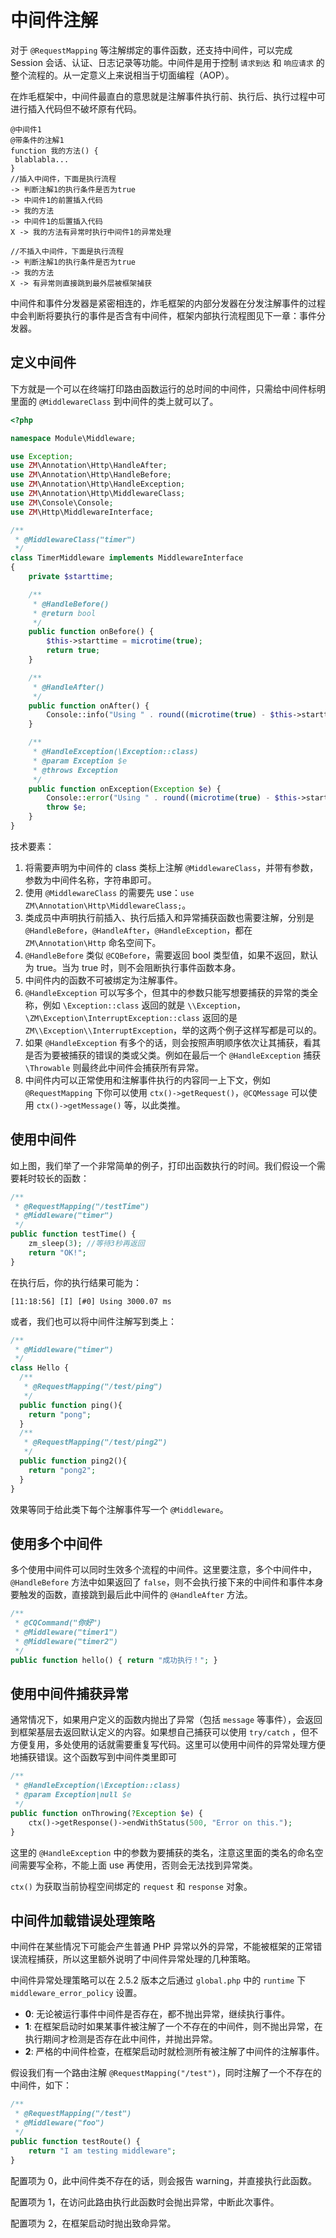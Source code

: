 # 中间件注解

对于 `@RequestMapping` 等注解绑定的事件函数，还支持中间件，可以完成 Session 会话、认证、日志记录等功能。中间件是用于控制 `请求到达` 和 `响应请求` 的整个流程的。从一定意义上来说相当于切面编程（AOP）。

在炸毛框架中，中间件最直白的意思就是注解事件执行前、执行后、执行过程中可进行插入代码但不破坏原有代码。

```伪代码
@中间件1
@带条件的注解1
function 我的方法() {
 blablabla...
}
//插入中间件，下面是执行流程
-> 判断注解1的执行条件是否为true
-> 中间件1的前置插入代码
-> 我的方法
-> 中间件1的后置插入代码
X -> 我的方法有异常时执行中间件1的异常处理

//不插入中间件，下面是执行流程
-> 判断注解1的执行条件是否为true
-> 我的方法
X -> 有异常则直接跳到最外层被框架捕获
```

中间件和事件分发器是紧密相连的，炸毛框架的内部分发器在分发注解事件的过程中会判断将要执行的事件是否含有中间件，框架内部执行流程图见下一章：事件分发器。

## 定义中间件

下方就是一个可以在终端打印路由函数运行的总时间的中间件，只需给中间件标明里面的 `@MiddlewareClass` 到中间件的类上就可以了。

```php
<?php

namespace Module\Middleware;

use Exception;
use ZM\Annotation\Http\HandleAfter;
use ZM\Annotation\Http\HandleBefore;
use ZM\Annotation\Http\HandleException;
use ZM\Annotation\Http\MiddlewareClass;
use ZM\Console\Console;
use ZM\Http\MiddlewareInterface;

/**
 * @MiddlewareClass("timer")
 */
class TimerMiddleware implements MiddlewareInterface
{
    private $starttime;

    /**
     * @HandleBefore()
     * @return bool
     */
    public function onBefore() {
        $this->starttime = microtime(true);
        return true;
    }

    /**
     * @HandleAfter()
     */
    public function onAfter() {
        Console::info("Using " . round((microtime(true) - $this->starttime) * 1000, 2) . " ms.");
    }

    /**
     * @HandleException(\Exception::class)
     * @param Exception $e
     * @throws Exception
     */
    public function onException(Exception $e) {
        Console::error("Using " . round((microtime(true) - $this->starttime) * 1000, 2) . " ms but an Exception occurred.");
        throw $e;
    }
}

```

技术要素：

1. 将需要声明为中间件的 class 类标上注解 `@MiddlewareClass`，并带有参数，参数为中间件名称，字符串即可。
2. 使用 `@MiddlewareClass` 的需要先 use：`use ZM\Annotation\Http\MiddlewareClass;`。
3. 类成员中声明执行前插入、执行后插入和异常捕获函数也需要注解，分别是 `@HandleBefore`，`@HandleAfter`，`@HandleException`，都在 `ZM\Annotation\Http` 命名空间下。
4. `@HandleBefore` 类似 `@CQBefore`，需要返回 bool 类型值，如果不返回，默认为 true。当为 true 时，则不会阻断执行事件函数本身。
5. 中间件内的函数不可被绑定为注解事件。
6. `@HandleException` 可以写多个，但其中的参数只能写想要捕获的异常的类全称，例如 `\Exception::class` 返回的就是 `\\Exception`，`\ZM\Exception\InterruptException::class` 返回的是 `ZM\\Exception\\InterruptException`，举的这两个例子这样写都是可以的。
7. 如果 `@HandleException` 有多个的话，则会按照声明顺序依次让其捕获，看其是否为要被捕获的错误的类或父类。例如在最后一个 `@HandleException` 捕获 `\Throwable` 则最终此中间件会捕获所有异常。
8. 中间件内可以正常使用和注解事件执行的内容同一上下文，例如 `@RequestMapping` 下你可以使用 `ctx()->getRequest()`，`@CQMessage` 可以使用 `ctx()->getMessage()` 等，以此类推。

## 使用中间件

如上图，我们举了一个非常简单的例子，打印出函数执行的时间。我们假设一个需要耗时较长的函数：

```php
/**
 * @RequestMapping("/testTime")
 * @Middleware("timer")
 */
public function testTime() {
    zm_sleep(3); //等待3秒再返回
    return "OK!";
}
```

在执行后，你的执行结果可能为：

```
[11:18:56] [I] [#0] Using 3000.07 ms
```

或者，我们也可以将中间件注解写到类上：

```php
/**
 * @Middleware("timer")
 */
class Hello {
  /**
   * @RequestMapping("/test/ping")
   */
  public function ping(){
    return "pong";
  }
  /**
   * @RequestMapping("/test/ping2")
   */
  public function ping2(){
    return "pong2";
  }
}
```

效果等同于给此类下每个注解事件写一个 `@Middleware`。

## 使用多个中间件

多个使用中间件可以同时生效多个流程的中间件。这里要注意，多个中间件中，`@HandleBefore` 方法中如果返回了 `false`，则不会执行接下来的中间件和事件本身要触发的函数，直接跳到最后此中间件的 `@HandleAfter` 方法。

```php
/**
 * @CQCommand("你好")
 * @Middleware("timer1")
 * @Middleware("timer2")
 */
public function hello() { return "成功执行！"; }
```

## 使用中间件捕获异常

通常情况下，如果用户定义的函数内抛出了异常（包括 `message` 等事件），会返回到框架基层去返回默认定义的内容。如果想自己捕获可以使用 `try/catch` ，但不方便复用，多处使用的话就需要重复写代码。这里可以使用中间件的异常处理方便地捕获错误。这个函数写到中间件类里即可

```php
/**
 * @HandleException(\Exception::class)
 * @param Exception|null $e
 */
public function onThrowing(?Exception $e) {
    ctx()->getResponse()->endWithStatus(500, "Error on this.");
}
```

这里的 `@HandleException` 中的参数为要捕获的类名，注意这里面的类名的命名空间需要写全称，不能上面 use 再使用，否则会无法找到异常类。

`ctx()` 为获取当前协程空间绑定的 `request` 和 `response` 对象。

## 中间件加载错误处理策略

中间件在某些情况下可能会产生普通 PHP 异常以外的异常，不能被框架的正常错误流程捕获，所以这里额外说明了中间件异常处理的几种策略。

中间件异常处理策略可以在 2.5.2 版本之后通过 `global.php` 中的 `runtime` 下 `middleware_error_policy` 设置。

- **0**: 无论被运行事件中间件是否存在，都不抛出异常，继续执行事件。
- **1**: 在框架启动时如果某事件被注解了一个不存在的中间件，则不抛出异常，在执行期间才检测是否存在此中间件，并抛出异常。
- **2**: 严格的中间件检查，在框架启动时就检测所有被注解了中间件的注解事件。

假设我们有一个路由注解 `@RequestMapping("/test")`，同时注解了一个不存在的中间件，如下：

```php
/**
 * @RequestMapping("/test")
 * @Middleware("foo")
 */
public function testRoute() {
    return "I am testing middleware";
}
```

配置项为 0，此中间件类不存在的话，则会报告 warning，并直接执行此函数。

配置项为 1，在访问此路由执行此函数时会抛出异常，中断此次事件。

配置项为 2，在框架启动时抛出致命异常。

